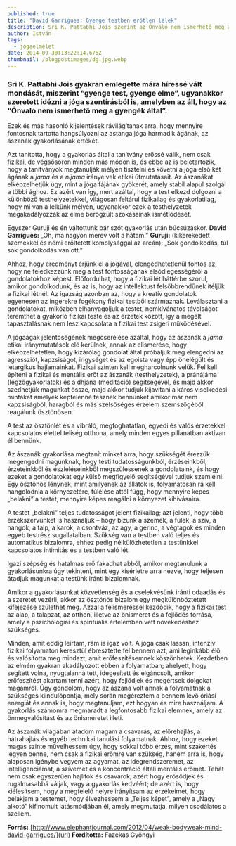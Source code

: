 ```yaml
---
published: true
title: "David Garrigues: Gyenge testben erőtlen lélek"
description: Sri K. Pattabhi Jois szerint az Önvaló nem ismerhető meg a gyengék által
author: István
tags:
  - jógaelmélet
date: 2014-09-30T13:22:14.675Z
thumbnail: /blogpostimages/dg.jpg.webp
---
```

### Sri K. Pattabhi Jois gyakran emlegette mára híressé vált mondását, miszerint “gyenge test, gyenge elme”, ugyanakkor szeretett idézni a jóga szentírásból is, amelyben az áll, hogy az “Önvaló nem ismerhető meg a gyengék által”.

Ezek és más hasonló kijelentések rávilágítanak arra, hogy mennyire fontosnak tartotta hangsúlyozni az astanga jóga harmadik ágának, az ászanák gyakorlásának értékét.

Azt tanította, hogy a gyakorlás által a tanítvány erőssé válik, nem csak fizikai, de végsősoron minden más módon is, és ebbe az is beletartozik, hogy a tanítványok megtanulják mélyen tisztelni és követni a jóga első két ágának a *jama* és a *nijama* irányelvek etikai útmutatásait.
Az ászanákat elképzelhetjük úgy, mint a jóga fájának gyökerét, amely stabil alapul szolgál a többi ághoz. Ez azért van így, mert azáltal, hogy a test elkezd dolgozni a különböző testhelyzetekkel, világosan feltárul fizikailag és gyakorlatilag, hogy mi van a lelkünk mélyén, ugyanakkor ezek a testhelyzetek megakadályozzák az elme berögzült szokásainak ismétlődését.

Egyszer Guruji és én váltottunk pár szót gyakorlás után búcsúzáskor. **David Garrigues:** „Oh, ma nagyon merev volt a hátam.” **Guruji:** (kikerekedett szemekkel és némi erőltetett komolysággal az arcán): „Sok gondolkodás, túl sok gondolkodás van ott.”

Ahhoz, hogy eredményt érjünk el a jógával, elengedhetetlenül fontos az, hogy ne feledkezzünk meg a test fontosságának elsődlegességéről a gondolatokhoz képest. Előfordulhat, hogy a fizikai lét háttérbe szorul, amikor gondolkodunk, és az is, hogy az intellektust felsőbbrendűnek ítéljük a fizikai létnél. Az igazság azonban az, hogy a kreatív gondolatok egyenesen az ingerekre fogékony fizikai testből származnak. Leválasztani a gondolatokat, miközben elhanyagoljuk a testet, nemkívánatos távolságot teremthet a gyakorló fizikai teste és az érzetek között, így a megélt tapasztalásnak nem lesz kapcsolata a fizikai test zsigeri működésével.

A jógaágak jelentőségének megcserélése azáltal, hogy az ászanák a *jama* etikai iránymutatások elé kerülnek, annak az elismerése, hogy elképzelhetetlen, hogy kizárólag gondolat által próbáljuk meg elengedni az agressziót, kapzsiságot, irigységet és az egoista vagy épp önelégült és letargikus hajlamainkat. Fizikai szinten kell megharcolnunk velük. Fel kell építeni a fizikai és mentális erőt az ászanák (testhelyzetek), a pránájáma (légzőgyakorlatok) és a dhjána (meditáció) segítségével, és majd akkor szedhetjük magunkat össze, majd akkor tudjuk kijavítani a káros viselkedési mintákat amelyek képtelenné tesznek bennünket amikor már nem kapzsiságból, haragból és más szélsőséges érzelem szemszögéből reagálunk ösztönösen.

A test az ösztönlét és a vibráló, megfoghatatlan, egyedi és valós érzetekkel kapcsolatos élettel teliség otthona, amely minden egyes pillanatban aktívan él bennünk.

Az ászanák gyakorlása megtanít minket arra, hogy szükségét érezzük megengedni magunknak, hogy testi tudatosságunkból, érzéseinkből, érzeteinkből és észleléseinkből megszülessenek a gondolataink, és hogy ezeket a gondolatokat egy külső megfigyelő segítségével tudjuk szemlélni. Egy ösztönös lénynek, mint amilyenek az állatok is, folyamatosan rá kell hangolódnia a környezetére, túlélése attól függ, hogy mennyire képes „belakni” a testét, mennyire képes reagálni a környezet kihívásaira.

A testet „belakni” teljes tudatosságot jelent fizikailag; azt jelenti, hogy több érzékszervünket is használjuk – hogy bízunk a szemek, a fülek, a szív, a hangok, a talp, a karok, a csontváz, az agy, a gerinc, a végtagok és minden egyéb testrész sugallataiban. Szükség van a testben való teljes és automatikus bizalomra, ehhez pedig nélkülözhetetlen a testünkkel kapcsolatos intimitás és a testben való lét.

Igazi szépség és hatalmas erő fakadhat abból, amikor megtanulunk a gyakorlásunkra úgy tekinteni, mint egy kísérletre arra nézve, hogy teljesen átadjuk magunkat a testünk iránti bizalomnak.

Amikor a gyakorlásunkat közvetlenség és a cselekvésünk iránti odaadás és a szeretet vezérli, akkor az ösztönös bizalom egy megkülönböztetett kifejezése születhet meg. Azzal a felismeréssel kezdődik, hogy a fizikai test az alap, a talapzat, az otthon, illetve az önismeret és a fejlődés forrása, amely a pszichológiai és spirituális értelemben vett növekedéshez szükséges.

Minden, amit eddig leírtam, rám is igaz volt. A jóga csak lassan, intenzív fizikai folyamaton keresztül ébresztette fel bennem azt, ami leginkább élő, és valósította meg mindazt, amit erőfeszítésemnek köszönhetek. Kezdetben az elmém gyakran akadályozott ebben a folyamatban; ahelyett, hogy segített volna, nyugtalanná tett, idegesített és elgáncsolt, amikor erőfeszítést akartam tenni azért, hogy fejlődjek és megértsek dolgokat magamról. Úgy gondolom, hogy az ászana volt annak a folyamatnak a szükséges kiindulópontja, mely során megéreztem a bennem lévő óriási energiát és annak is, hogy megtanuljam, ezt hogyan és mire használjam. A gyakorlás számomra megmaradt a legfontosabb fizikai elemnek, amely az önmegvalósítást és az önismeretet illeti.

Az ászanák világában átadom magam a csavarás, az előrehajlás, a hátrahajlás és egyéb technikai tanulási folyamatnak. Ahhoz, hogy ezeket magas szinte művelhessem úgy, hogy sokkal több érzés, mint szakértés legyen benne, nem csak a fizikai erőmre van szükség, hanem arra is, hogy alaposan igénybe vegyem az agyamat, az idegrendszeremet, az intelligenciámat, a szívemet és a koncentráció általi mentális erőmet.
Tehát nem csak egyszerűen hajlítok és csavarok, azért hogy erősödjek és rugalmasabbá váljak, vagy a gyakorlás kedvéért; de azért is, hogy kiélesítsem, hogy a megfelelő helyre irányítsam az érzékeimet, hogy belakjam a testemet, hogy élvezhessem a „Teljes képet”, amely a „Nagy alkotó” kifinomult látásmódjában él, amely megmutatja, milyen csodálatos a szellem.

**Forrás:** [http://www.elephantjournal.com/2012/04/weak-bodyweak-mind-david-garrigues/](url)
**Fordította:** Fazekas Gyöngyi